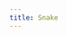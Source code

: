 ```yaml
---
title: Snake
---
```


<canvas if="snake_canvas" width="640" height="640" style="cursor: auto;"></canvas>
<script>
    var Module = {};
    var __cargo_web = {};
    Object.defineProperty( Module, 'canvas', {
        get: function() {
            if( __cargo_web.canvas ) {
                return __cargo_web.canvas;  
            }
            var canvas = document.getElementById("snake_canvas");
            __cargo_web.canvas = canvas;
            return canvas;
        }
    });
</script>
<script src="snake.js"></script>
